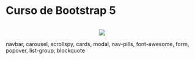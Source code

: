 <h1 style="display: inline-block;" align="center">Curso de Bootstrap 5</h1>  
<p align="center">
<img src="http://img.shields.io/static/v1?label=STATUS&message=%FINALIZADO&color=RED&style=for-the-badge">
</p>
   
  
   
   navbar,
   carousel,
   scrollspy,
   cards,
   modal,
   nav-pills,
   font-awesome,
   form,
   popover,
   list-group,
   blockquote
